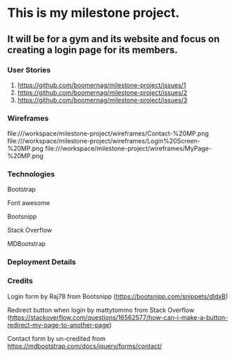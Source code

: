 # This is my milestone project.

## It will be for a gym and its website and focus on creating a login page for its members.

### User Stories
1. https://github.com/boomernag/milestone-project/issues/1
2. https://github.com/boomernag/milestone-project/issues/2
3. https://github.com/boomernag/milestone-project/issues/3


### Wireframes
file:///workspace/milestone-project/wireframes/Contact-%20MP.png
file:///workspace/milestone-project/wireframes/Login%20Screen-%20MP.png
file:///workspace/milestone-project/wireframes/MyPage-%20MP.png


### Technologies
Bootstrap

Font awesome

Bootsnipp

Stack Overflow

MDBootstrap

### Deployment Details


### Credits
Login form by Raj78 from Bootsnipp (https://bootsnipp.com/snippets/dldxB)

Redirect button when login by mattytommo from Stack Overflow (https://stackoverflow.com/questions/16562577/how-can-i-make-a-button-redirect-my-page-to-another-page)

Contact form by un-credited from https://mdbootstrap.com/docs/jquery/forms/contact/

